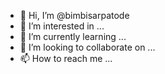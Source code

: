 - 👋 Hi, I’m @bimbisarpatode
- 👀 I’m interested in ...
- 🌱 I’m currently learning ...
- 💞️ I’m looking to collaborate on ...
- 📫 How to reach me ...

<!---
bimbisarpatode/bimbisarpatode is a ✨ special ✨ repository because its `README.md` (this file) appears on your GitHub profile.
You can click the Preview link to take a look at your changes.
--->
